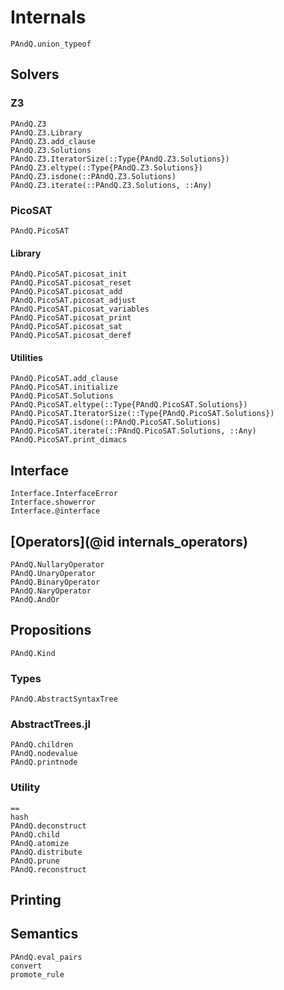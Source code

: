 
# Internals

```@docs
PAndQ.union_typeof
```

## Solvers

### Z3

```@docs
PAndQ.Z3
PAndQ.Z3.Library
PAndQ.Z3.add_clause
PAndQ.Z3.Solutions
PAndQ.Z3.IteratorSize(::Type{PAndQ.Z3.Solutions})
PAndQ.Z3.eltype(::Type{PAndQ.Z3.Solutions})
PAndQ.Z3.isdone(::PAndQ.Z3.Solutions)
PAndQ.Z3.iterate(::PAndQ.Z3.Solutions, ::Any)
```

### PicoSAT

```@docs
PAndQ.PicoSAT
```

#### Library

```@docs
PAndQ.PicoSAT.picosat_init
PAndQ.PicoSAT.picosat_reset
PAndQ.PicoSAT.picosat_add
PAndQ.PicoSAT.picosat_adjust
PAndQ.PicoSAT.picosat_variables
PAndQ.PicoSAT.picosat_print
PAndQ.PicoSAT.picosat_sat
PAndQ.PicoSAT.picosat_deref
```

#### Utilities

```@docs
PAndQ.PicoSAT.add_clause
PAndQ.PicoSAT.initialize
PAndQ.PicoSAT.Solutions
PAndQ.PicoSAT.eltype(::Type{PAndQ.PicoSAT.Solutions})
PAndQ.PicoSAT.IteratorSize(::Type{PAndQ.PicoSAT.Solutions})
PAndQ.PicoSAT.isdone(::PAndQ.PicoSAT.Solutions)
PAndQ.PicoSAT.iterate(::PAndQ.PicoSAT.Solutions, ::Any)
PAndQ.PicoSAT.print_dimacs
```

## Interface

```@docs
Interface.InterfaceError
Interface.showerror
Interface.@interface
```

## [Operators](@id internals_operators)

```@docs
PAndQ.NullaryOperator
PAndQ.UnaryOperator
PAndQ.BinaryOperator
PAndQ.NaryOperator
PAndQ.AndOr
```

## Propositions

```@docs
PAndQ.Kind
```

### Types

```@docs
PAndQ.AbstractSyntaxTree
```

### AbstractTrees.jl

```@docs
PAndQ.children
PAndQ.nodevalue
PAndQ.printnode
```

### Utility

```@docs
==
hash
PAndQ.deconstruct
PAndQ.child
PAndQ.atomize
PAndQ.distribute
PAndQ.prune
PAndQ.reconstruct
```

## Printing

## Semantics

```@docs
PAndQ.eval_pairs
convert
promote_rule
```
